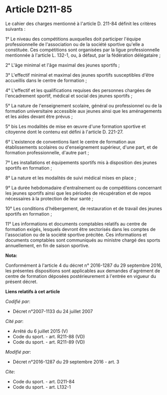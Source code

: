 # Article D211-85

Le cahier des charges mentionné à l'article D. 211-84 définit les critères suivants : 

1° Le niveau des compétitions auxquelles doit participer l'équipe professionnelle de l'association ou de la société sportive
qu'elle a constituée. Ces compétitions sont organisées par la ligue professionnelle mentionnée à l'article L. 132-1, ou, à
défaut, par la fédération délégataire ; 

2° L'âge minimal et l'âge maximal des jeunes sportifs ; 

3° L'effectif minimal et maximal des jeunes sportifs susceptibles d'être accueillis dans le centre de formation ; 

4° L'effectif et les qualifications requises des personnes chargées de l'encadrement sportif, médical et social des jeunes
sportifs ; 

5° La nature de l'enseignement scolaire, général ou professionnel ou de la formation universitaire accessible aux jeunes
ainsi que les aménagements et les aides devant être prévus ; 

5° bis Les modalités de mise en œuvre d'une formation sportive et citoyenne dont le contenu est défini à l'article D. 221-27.

6° L'existence de conventions liant le centre de formation aux établissements scolaires ou d'enseignement supérieur, d'une
part, et de formation professionnelle, d'autre part ; 

7° Les installations et équipements sportifs mis à disposition des jeunes sportifs en formation ; 

8° La nature et les modalités de suivi médical mises en place ; 

9° La durée hebdomadaire d'entraînement ou de compétitions concernant les jeunes sportifs ainsi que les périodes de
récupération et de repos nécessaires à la protection de leur santé ; 

10° Les conditions d'hébergement, de restauration et de travail des jeunes sportifs en formation ; 

11° Les informations et documents comptables relatifs au centre de formation exigés, lesquels devront être sectorisés dans
les comptes de l'association ou de la société sportive précitée. Ces informations et documents comptables sont communiqués au
ministre chargé des sports annuellement, en fin de saison sportive.

**Nota:**

Conformément à l'article 4 du décret n° 2016-1287 du 29 septembre 2016, les présentes dispositions sont applicables aux
demandes d'agrément de centre de formation déposées postérieurement à l'entrée en vigueur du présent décret.

**Liens relatifs à cet article**

_Codifié par_:

  - Décret n°2007-1133 du 24 juillet 2007

_Cité par_:

  - Arrêté du 6 juillet 2015 (V)
  - Code du sport. - art. R211-88 (VD)
  - Code du sport. - art. R211-89 (VD)

_Modifié par_:

  - Décret n°2016-1287 du 29 septembre 2016 - art. 3

_Cite_:

  - Code du sport. - art. D211-84
  - Code du sport. - art. L132-1
